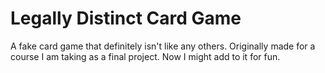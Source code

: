 # Legally Distinct Card Game
A fake card game that definitely isn't like any others.
Originally made for a course I am taking as a final project. Now I might add to it for fun.
